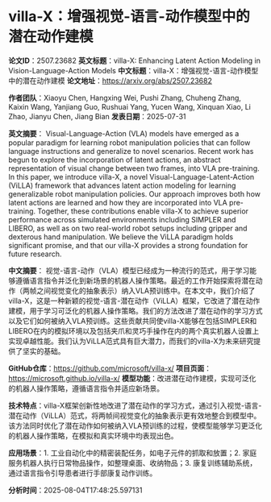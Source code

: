 # villa-X：增强视觉-语言-动作模型中的潜在动作建模

**论文ID**：2507.23682
**英文标题**：villa-X: Enhancing Latent Action Modeling in Vision-Language-Action Models
**中文标题**：villa-X：增强视觉-语言-动作模型中的潜在动作建模
**论文地址**：https://arxiv.org/abs/2507.23682

**作者团队**：Xiaoyu Chen, Hangxing Wei, Pushi Zhang, Chuheng Zhang, Kaixin Wang, Yanjiang Guo, Rushuai Yang, Yucen Wang, Xinquan Xiao, Li Zhao, Jianyu Chen, Jiang Bian
**发表日期**：2025-07-31

**英文摘要**：
Visual-Language-Action (VLA) models have emerged as a popular paradigm for learning robot manipulation policies that can follow language instructions and generalize to novel scenarios. Recent work has begun to explore the incorporation of latent actions, an abstract representation of visual change between two frames, into VLA pre-training. In this paper, we introduce villa-X, a novel Visual-Language-Latent-Action (ViLLA) framework that advances latent action modeling for learning generalizable robot manipulation policies. Our approach improves both how latent actions are learned and how they are incorporated into VLA pre-training. Together, these contributions enable villa-X to achieve superior performance across simulated environments including SIMPLER and LIBERO, as well as on two real-world robot setups including gripper and dexterous hand manipulation. We believe the ViLLA paradigm holds significant promise, and that our villa-X provides a strong foundation for future research.

**中文摘要**：
视觉-语言-动作（VLA）模型已经成为一种流行的范式，用于学习能够遵循语言指令并泛化到新场景的机器人操作策略。最近的工作开始探索将潜在动作（两帧之间视觉变化的抽象表示）纳入VLA预训练中。在本文中，我们介绍了villa-X，这是一种新颖的视觉-语言-潜在动作（ViLLA）框架，它改进了潜在动作建模，用于学习可泛化的机器人操作策略。我们的方法改进了潜在动作的学习方式以及它们如何被纳入VLA预训练。这些贡献共同使villa-X能够在包括SIMPLER和LIBERO在内的模拟环境以及包括夹爪和灵巧手操作在内的两个真实机器人设置上实现卓越性能。我们认为ViLLA范式具有巨大潜力，而我们的villa-X为未来研究提供了坚实的基础。

**GitHub仓库**：https://github.com/microsoft/villa-x/
**项目页面**：https://microsoft.github.io/villa-x/
**模型功能**：改进潜在动作建模，实现可泛化的机器人操作策略，遵循语言指令并适应新场景。

**技术特点**：villa-X框架创新性地改进了潜在动作的学习方式，通过引入视觉-语言-潜在动作（ViLLA）范式，将两帧间视觉变化的抽象表示更有效地整合到模型中。该方法同时优化了潜在动作如何被纳入VLA预训练的过程，使模型能够学习更泛化的机器人操作策略，在模拟和真实环境中均表现出色。

**应用场景**：1. 工业自动化中的精密装配任务，如电子元件的抓取和放置；2. 家庭服务机器人执行日常物品操作，如整理桌面、收纳物品；3. 康复训练辅助系统，通过语言指令引导患者进行手部康复动作训练。

**分析时间**：2025-08-04T17:48:25.597131